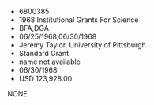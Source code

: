 * 6800385
* 1968 Institutional Grants For Science
* BFA,DGA
* 06/25/1968,06/30/1968
* Jeremy Taylor, University of Pittsburgh
* Standard Grant
*   name not available
* 06/30/1968
* USD 123,928.00

NONE